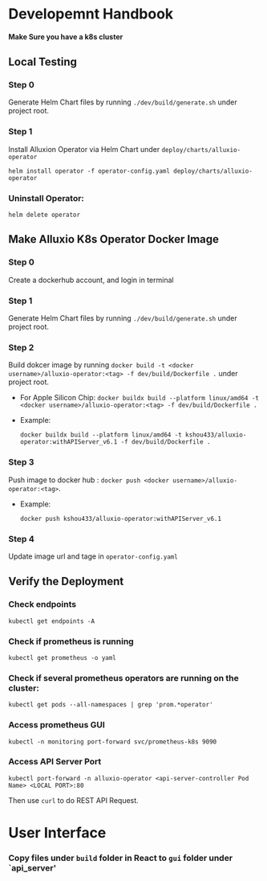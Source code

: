 # Developemnt Handbook

#### Make Sure you have a k8s cluster

## Local Testing

### Step 0
Generate Helm Chart files by running `./dev/build/generate.sh` under project root.

### Step 1
Install Alluxion Operator via Helm Chart under `deploy/charts/alluxio-operator`
  ```shell
  helm install operator -f operator-config.yaml deploy/charts/alluxio-operator
  ```

### Uninstall Operator:
  ```shell
  helm delete operator 
  ```


## Make Alluxio K8s Operator Docker Image

### Step 0
Create a dockerhub account, and login in terminal

### Step 1
Generate Helm Chart files by running `./dev/build/generate.sh` under project root.

### Step 2
Build dokcer image by running `docker build -t <docker username>/alluxio-operator:<tag> -f dev/build/Dockerfile .` under project root.

* For Apple Silicon Chip: `docker buildx build --platform linux/amd64 -t <docker username>/alluxio-operator:<tag> -f dev/build/Dockerfile .`


* Example:
  ```shell
  docker buildx build --platform linux/amd64 -t kshou433/alluxio-operator:withAPIServer_v6.1 -f dev/build/Dockerfile .
  ```

### Step 3
Push image to docker hub : `docker push <docker username>/alluxio-operator:<tag>`.

* Example:
  ```shell
  docker push kshou433/alluxio-operator:withAPIServer_v6.1
  ```

### Step 4
Update image url and tage in ```operator-config.yaml```


## Verify the Deployment

### Check endpoints
`kubectl get endpoints -A`

### Check if prometheus is running
`kubectl get prometheus -o yaml`

### Check if several prometheus operators are running on the cluster:
`kubectl get pods --all-namespaces | grep 'prom.*operator'`

### Access prometheus GUI
`kubectl -n monitoring port-forward svc/prometheus-k8s 9090`

### Access API Server Port
`kubectl port-forward -n alluxio-operator <api-server-controller Pod Name> <LOCAL PORT>:80`

Then use `curl` to do REST API Request.


# User Interface
### Copy files under `build` folder in React to `gui` folder under `api_server'